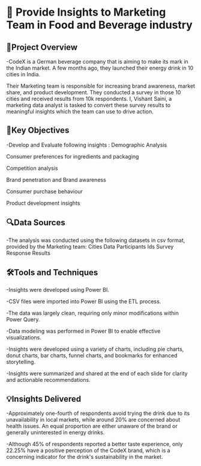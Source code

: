 # 🍾 Provide Insights to Marketing Team in Food and Beverage industry

## 📌Project Overview
-CodeX is a German beverage company that is aiming to make its mark in the Indian market. A few months ago, they launched their energy drink in 10 cities in India.

Their Marketing team is responsible for increasing brand awareness, market share, and product development. They conducted a survey in those 10 cities and received results from 10k respondents. I, Vishant Saini, a marketing data analyst is tasked to convert these survey results to meaningful insights which the team can use to drive action.

## 🎯Key Objectives
-Develop and Evaluate following insights  :
  Demographic Analysis
  
  Consumer preferences for ingredients and packaging 
  
  Competition analysis
  
  Brand penetration and Brand awareness
  
  Consumer purchase behaviour
  
  Product development insights

## 🔍Data Sources
-The analysis was conducted using the following datasets in csv format, provided by the Marketing team:
  Cities Data
  Participants Ids
  Survey Response Results

##  🛠️Tools and Techniques
-Insights were developed using Power BI.

-CSV files were imported into Power BI using the ETL process.

-The data was largely clean, requiring only minor modifications within Power Query.

-Data modeling was performed in Power BI to enable effective visualizations.

-Insights were developed using a variety of charts, including pie charts, donut charts, bar charts, funnel charts, and bookmarks for enhanced storytelling.

-Insights were summarized and shared at the end of each slide for clarity and actionable recommendations.

##  💡Insights Delivered

-Approximately one-fourth of respondents avoid trying the drink due to its unavailability in local markets, while around 20% are concerned about health issues. An equal proportion are either unaware of the brand or generally uninterested in energy drinks.

-Although 45% of respondents reported a better taste experience, only 22.25% have a positive perception of the CodeX brand, which is a concerning indicator for the drink's sustainability in the market.
